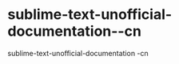 sublime-text-unofficial-documentation--cn
=========================================

sublime-text-unofficial-documentation -cn